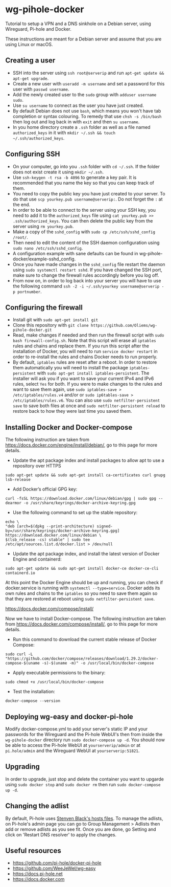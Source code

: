 # wg-pihole-docker
 Tutorial to setup a VPN and a DNS sinkhole on a Debian server, using Wireguard, Pi-hole and Docker.

 These instructions are meant for a Debian server and assume that you are using Linux or macOS.

## Creating a user

- SSH into the server using `ssh root@serverip` and run `apt-get update && apt-get upgrade`.
- Create a new user with `useradd -m username` and set a password for this user with `passwd username`.
- Add the newly created user to the `sudo` group with `adduser username sudo`.
- Use `su username` to connect as the user you have just created.
- By default Debian does not use `bash`, which means you won't have tab completion or syntax colouring. To remedy that use `chsh -s /bin/bash` then log out and log back in with `exit` and then `su username`.
- In you home directory create a `.ssh` folder as well as a file named `authorized_keys` in it with `mkdir ~/.ssh && touch ~/.ssh/authorized_keys`.

## Configuring SSH

- On your computer, go into you `.ssh` folder with `cd ~/.ssh`. If the folder does not exist create it using `mkdir ~/.ssh`.
- Use `ssh-keygen -t rsa -b 4096` to generate a key pair. It is recommended that you name the key so that you can keep track of them.
- You need to copy the public key you have just created to your server. To do that use `scp yourkey.pub username@serverip:`. Do not forget the `:` at the end.
- In order to be able to connect to the server using your SSH key, you need to add it to the `authorized_keys` file using `cat yourkey.pub >> .ssh/authorized_keys`. You can then delete the public key from the server using `rm yourkey.pub`.
- Make a copy of the `sshd_config` with `sudo cp /etc/ssh/sshd_config /root/`.
- Then need to edit the content of the SSH daemon configuration using `sudo nano /etc/ssh/sshd_config`.
- A configuration example with sane defaults can be found in wg-pihole-docker/example-sshd_config.
- Once you have made changes in the `sshd_config` file restart the daemon using `sudo systemctl restart sshd`. If you have changed the SSH port, make sure to change the firewall rules accordingly before you log off.
- From now on, in order to log back into your server you will have to use the following command `ssh -2 -i ~/.ssh/yourkey username@serverip -p portnumber`.

## Configuring the firewall

- Install git with `sudo apt-get install git`
- Clone this repository with `git clone https://github.com/Oliems/wg-pihole-docker.git`
- Read, make changes if needed and then run the firewall script with `sudo bash firewall-config.sh`. Note that this script will erase all `iptables` rules and chains and replace them. If you run this script after the installation of Docker, you will need to run `service docker restart` in order to re-install the rules and chains Docker needs to run properly.
- By default, `iptables` rules are reset after a reboot. In order to restore them automatically you will need to install the package `iptables-persistent` with `sudo apt-get install iptables-persistent`. The installer will ask you if you want to save your current IPv4 and IPv6 rules, select `Yes` for both. If you were to make changes to the rules and want to save them again, use `sudo iptables-save > /etc/iptables/rules.v4` and/or or `sudo ip6tables-save > /etc/iptables/rules.v6`. You can also use `sudo netfilter-persistent save` to save both files at once and `sudo netfilter-persistent reload` to restore back to how they were last time you saved them.

## Installing Docker and Docker-compose

The following instruction are taken from https://docs.docker.com/engine/install/debian/, go to this page for more details.

- Update the apt package index and install packages to allow apt to use a repository over HTTPS

```
sudo apt-get update && sudo apt-get install ca-certificates curl gnupg lsb-release
```

- Add Docker’s official GPG key:

```
curl -fsSL https://download.docker.com/linux/debian/gpg | sudo gpg --dearmor -o /usr/share/keyrings/docker-archive-keyring.gpg
```

- Use the following command to set up the stable repository:

```
echo \
"deb [arch=$(dpkg --print-architecture) signed-by=/usr/share/keyrings/docker-archive-keyring.gpg] https://download.docker.com/linux/debian \
$(lsb_release -cs) stable" | sudo tee /etc/apt/sources.list.d/docker.list > /dev/null
```

- Update the apt package index, and install the latest version of Docker Engine and containerd:

```
sudo apt-get update && sudo apt-get install docker-ce docker-ce-cli containerd.io
```

At this point the Docker Engine should be up and running, you can check if docker.service is running with `systemctl --type=service`. Docker adds its own rules and chains to the `iptables` so you need to save them again so that they are restored at reboot using `sudo netfilter-persistent save`.

https://docs.docker.com/compose/install/

Now we have to install Docker-compose. The following instruction are taken from https://docs.docker.com/compose/install/, go to this page for more details.

- Run this command to download the current stable release of Docker Compose:

```
sudo curl -L "https://github.com/docker/compose/releases/download/1.29.2/docker-compose-$(uname -s)-$(uname -m)" -o /usr/local/bin/docker-compose
```

- Apply executable permissions to the binary:

```
sudo chmod +x /usr/local/bin/docker-compose
```

- Test the installation:

```
docker-compose --version
```

## Deploying wg-easy and docker-pi-hole

Modify docker-compose.yml to add your server's static IP and your passwords for the Wireguard and the Pi-hole WebUI's then from inside the `wg-pihole-docker` directory run `sudo docker-compose up -d`. You should now be able to access the Pi-hole WebUI at `yourserverip/admin` or at `pi.hole/admin` and the Wireguard WebUI at `yourserverip:51821`.

## Upgrading

In order to upgrade, just stop and delete the container you want to upgarde using `sudo docker stop` and `sudo docker rm` then run `sudo docker-compose up -d`.

## Changing the adlist

By default, Pi-hole uses [Stenven Black's hosts files](https://github.com/StevenBlack/hosts). To manage the adlists, on Pi-hole's admin page you can go to Group Management > Adlists then add or remove adlists as you see fit. Once you are done, go Setting and click on 'Restart DNS resolver' to apply the changes.

## Useful resources

- https://github.com/pi-hole/docker-pi-hole
- https://github.com/WeeJeWel/wg-easy
- https://docs.pi-hole.net
- https://docs.docker.com
